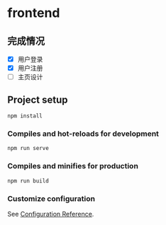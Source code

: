 # frontend

## 完成情况

- [x] 用户登录
- [x] 用户注册
- [ ] 主页设计

## Project setup
```
npm install
```

### Compiles and hot-reloads for development
```
npm run serve
```

### Compiles and minifies for production
```
npm run build
```

### Customize configuration
See [Configuration Reference](https://cli.vuejs.org/config/).
